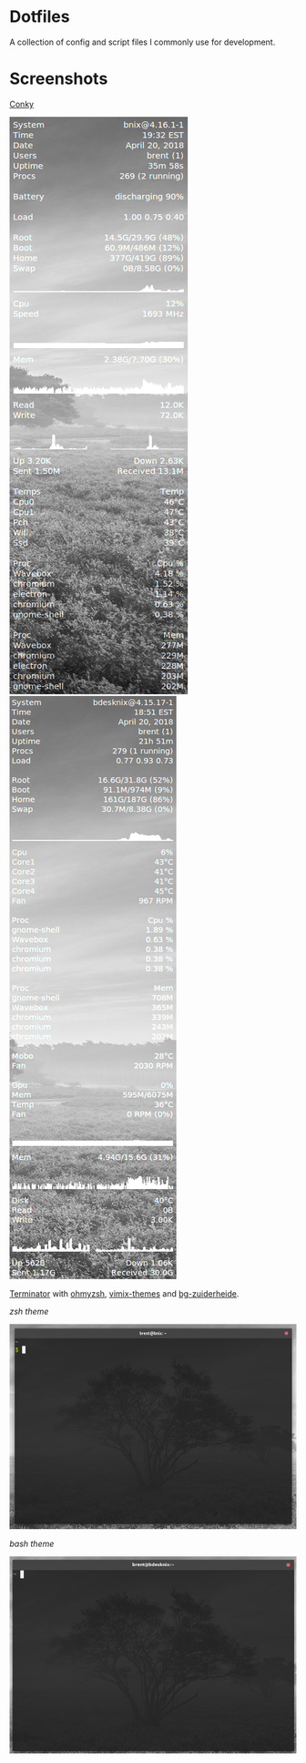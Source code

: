 # Dotfiles

A collection of config and script files I commonly use for development.

# Screenshots

[Conky](https://github.com/brndnmtthws/conky)

![conky laptop](https://raw.githubusercontent.com/brentlintner/dot-files/master/examples/conky-laptop.png) ![conky desktop](https://raw.githubusercontent.com/brentlintner/dot-files/master/examples/conky-desktop.png)

[Terminator](https://launchpad.net/terminator/) with [ohmyzsh](http://ohmyz.sh/), [vimix-themes](https://github.com/vinceliuice/vimix-gtk-themes) and [bg-zuiderheide](https://interfacelift.com/wallpaper/details/4129/zuiderheide.html).

*zsh theme*

![alt text](https://raw.githubusercontent.com/brentlintner/dot-files/master/examples/terminator+zsh.png)

*bash theme*

![alt text](https://raw.githubusercontent.com/brentlintner/dot-files/master/examples/terminator+bash.png)
